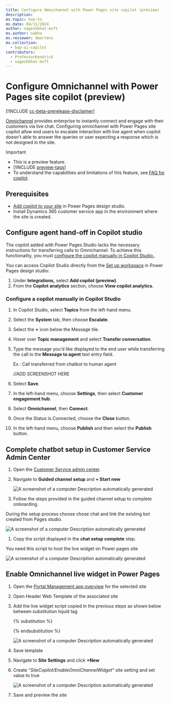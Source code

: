 ```yaml
---
title: Configure Omnichannel with Power Pages site copilot (preview)
description: 
ms.topic: how-to
ms.date: 04/11/2024
author: nageshbhat-msft
ms.author: nabha
ms.reviewer: dmartens
ms.collection: 
  - bap-ai-copilot
contributors:
  - ProfessorKendrick
  - nageshbhat-msft
---
```

# Configure Omnichannel with Power Pages site copilot (preview)

[!INCLUDE [cc-beta-prerelease-disclaimer](../includes/cc-beta-prerelease-disclaimer.md)]

[Omnichannel](/dynamics365/customer-service/implement/introduction-omnichannel) provides enterprise to instantly connect and engage with their customers via live chat. Configuring omnichannel with Power Pages site copilot allow end users to escalate interaction with live agent when copilot doesn't able to answer the queries or user expecting a response which is not designed in the site.

> [!IMPORTANT]
>
> - This is a preview feature.
> - [!INCLUDE [preview-tags](../includes/cc-preview-features-definition.md)]
> - To understand the capabilities and limitations of this feature, see [FAQ for copilot](../faqs-chatbot.md).

## Prerequisites

- [Add copilot to your site](../getting-started/enable-chatbot.md#add-a-copilot) in Power Pages design studio.
- Install Dynamics 365 customer service app in the environment where the site is created.

## Configure agent hand-off in Copilot studio

The copilot added with Power Pages Studio lacks the necessary instructions for transferring calls to Omnichannel. To achieve this functionality, you must [configure the copilot manually in Copilot Studio.](#configure-a-copilot-manually-in-copilot-studio). 

You can access Copilot Studio directly from the [Set up workspace](setup-workspace.md) in Power Pages design studio:

1. Under **Integrations,** select **Add copilot (preview)**.
1. From the **Copilot analytics** section, choose **View copilot analytics**.

### Configure a copilot manually in Copilot Studio

1. In Copilot Studio, select **Topics** from the left-hand menu.
1. Select the **System** tab, then choose **Escalate**.
1. Select  the **+** icon below the Message tile.
1. Hover over **Topic management** and select **Transfer conversation**.
1. Type the message you'd like displayed to the end user while transferring the call in the **Message to agent** text entry field.

    Ex : Call transferred from chatbot to human agent

    //ADD SCREENSHOT HERE

1. Select **Save**.
1. In the left-hand menu, choose **Settings**, then select **Customer engagement hub**.
1. Select **Omnichannel**, then **Connect**.
1. Once the Status is Connected, choose the **Close** button.
1. In the left-hand menu, choose **Publish** and then select the **Publish** button.

## Complete chatbot setup in Customer Service Admin Center

1. Open the [Customer Service admin center](/dynamics365/customer-service/implement/cs-admin-center).

1. Navigate to **Guided channel setup** and **+ Start new**

    ![A screenshot of a computer Description automatically generated](media/image4.png)

1. Follow the steps provided in the guided channel setup to complete onboarding.

During the setup process choose chose chat and link the existing bot created from Pages studio.

![A screenshot of a computer Description automatically generated](media/image5.png)

1. Copy the script displayed in the **chat setup complete** step.

You need this script to host the live widget on Power pages site

![A screenshot of a computer Description automatically generated](media/image6.png)

## Enable Omnichannel live widget in Power Pages

1. Open the [Portal Management app overview](portal-management-app.md) for the selected site

1. Open Header Web Template of the associated site

1. Add the live widget script copied in the previous steps as shown below between substitution liquid tag

    {% substitution %}

    {% endsubstitution %}

    ![A screenshot of a computer Description automatically generated](media/image7.png)

1. Save template

1. Navigate to **Site Settings** and click **+New**

1. Create "*SiteCopilot/EnableOmniChannelWidget"* site setting and set value to true

    ![A screenshot of a computer Description automatically generated](media/image8.png)

1. Save and preview the site